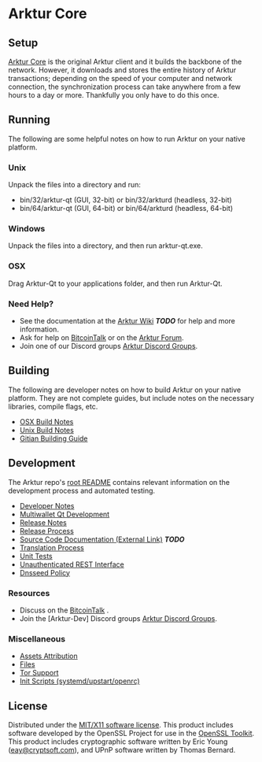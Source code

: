 Arktur Core
=====================

Setup
---------------------
[Arktur Core](http://Arkturcoin.com) is the original Arktur client and it builds the backbone of the network. However, it downloads and stores the entire history of Arktur transactions; depending on the speed of your computer and network connection, the synchronization process can take anywhere from a few hours to a day or more. Thankfully you only have to do this once.

Running
---------------------
The following are some helpful notes on how to run Arktur on your native platform.

### Unix

Unpack the files into a directory and run:

- bin/32/arktur-qt (GUI, 32-bit) or bin/32/arkturd (headless, 32-bit)
- bin/64/arktur-qt (GUI, 64-bit) or bin/64/arkturd (headless, 64-bit)

### Windows

Unpack the files into a directory, and then run arktur-qt.exe.

### OSX

Drag Arktur-Qt to your applications folder, and then run Arktur-Qt.

### Need Help?

* See the documentation at the [Arktur Wiki](https://en.bitcoin.it/wiki/Main_Page) ***TODO***
for help and more information.
* Ask for help on [BitcoinTalk](https://bitcointalk.org/index.php) or on the [Arktur Forum](http://Arkturcoin.com/).
* Join one of our Discord groups [Arktur Discord Groups](https://discord.gg/YcnvMqt).

Building
---------------------
The following are developer notes on how to build Arktur on your native platform. They are not complete guides, but include notes on the necessary libraries, compile flags, etc.

- [OSX Build Notes](build-osx.md)
- [Unix Build Notes](build-unix.md)
- [Gitian Building Guide](gitian-building.md)

Development
---------------------
The Arktur repo's [root README](https://github.com/eastcoastcrypto/Arktur/blob/master/README.md) contains relevant information on the development process and automated testing.

- [Developer Notes](developer-notes.md)
- [Multiwallet Qt Development](multiwallet-qt.md)
- [Release Notes](release-notes.md)
- [Release Process](release-process.md)
- [Source Code Documentation (External Link)](https://dev.visucore.com/bitcoin/doxygen/) ***TODO***
- [Translation Process](translation_process.md)
- [Unit Tests](unit-tests.md)
- [Unauthenticated REST Interface](REST-interface.md)
- [Dnsseed Policy](dnsseed-policy.md)

### Resources

* Discuss on the [BitcoinTalk](https://bitcointalk.org/index.php?topic=1262920.0) .
* Join the [Arktur-Dev] Discord groups [Arktur Discord Groups](https://discord.gg/YcnvMqt).

### Miscellaneous
- [Assets Attribution](assets-attribution.md)
- [Files](files.md)
- [Tor Support](tor.md)
- [Init Scripts (systemd/upstart/openrc)](init.md)

License
---------------------
Distributed under the [MIT/X11 software license](http://www.opensource.org/licenses/mit-license.php).
This product includes software developed by the OpenSSL Project for use in the [OpenSSL Toolkit](https://www.openssl.org/). This product includes
cryptographic software written by Eric Young ([eay@cryptsoft.com](mailto:eay@cryptsoft.com)), and UPnP software written by Thomas Bernard.
